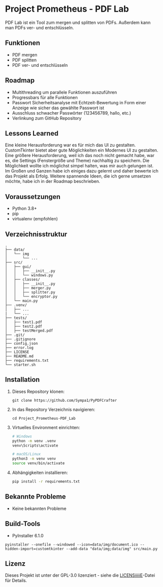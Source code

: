 # Project Prometheus - PDF Lab

PDF Lab ist ein Tool zum mergen und splitten von PDFs. Außerdem kann man PDFs ver- und entschlüsseln. 

## Funktionen
- PDF mergen
- PDF splitten
- PDF ver- und entschlüsseln

## Roadmap
- Multithreading um parallele Funktionen auszuführen
- Progressbars für alle Funktionen
- Passwort Sicherheitsanalyse mit Echtzeit-Bewertung in Form einer Anzeige wie sicher das gewählte Passwort ist
- Ausschluss schwacher Passwörter (123456789, hallo, etc.)
- Verlinkung zum GitHub Repository

## Lessons Learned
Eine kleine Herausforderung war es für mich das UI zu gestalten. CustomTkinter bietet aber gute Möglichkeiten ein Modernes UI zu gestalten. 
Eine größere Herausforderung, weil ich das noch nicht gemacht habe, war es, die Settings (Fenstergröße und Theme) nachhaltig zu speichern. Die Möglichkeit wollte ich möglichst simpel halten, was mir auch gelungen ist. Im Großen und Ganzen habe ich einiges dazu gelernt und daher bewerte ich das Projekt als Erfolg. 
Weitere spannende Ideen, die ich gerne umsetzen möchte, habe ich in der Roadmap beschrieben.

## Voraussetzungen
- Python 3.8+
- pip
- virtualenv (empfohlen) 

## Verzeichnisstruktur
```
.
├── data/
│   └── img
│       └── ...
├── src/
│   ├── gui/
│   │   ├── __init__.py
│   │   └── windows.py
│   ├── classes/
│   │   ├── __init__.py
│   │   ├── merger.py
│   │   ├── splitter.py
│   │   └── encryptor.py
│   └── main.py
├── .venv/
│   ├── ...
|   └── ...
├── tests/
│   ├── test1.pdf
│   ├── test2.pdf
│   ├── testMerged.pdf
├── .git/
├── .gitignore
├── config.json
├── error.log
├── LICENSE
├── README.md
├── requirements.txt
└── starter.sh
```

## Installation
1. Dieses Repository klonen:
   ```
   git clone https://github.com/Sympa1/PyPDFCrafter
   ```
2. In das Repository Verzeichnis navigieren:
   ```
   cd Project_Prometheus-PDF_Lab
   ```
3. Virtuelles Environment einrichten:
   ```bash
   # Windows
   python -m venv .venv
   venv\Scripts\activate
   
   # macOS/Linux
   python3 -m venv venv
   source venv/bin/activate
   ```
4. Abhängigkeiten installieren:
   ```bash
   pip install -r requirements.txt
   ```

## Bekannte Probleme
- Keine bekannten Probleme

## Build-Tools
- PyInstaller 6.1.0
```shell
pyinstaller --onefile --windowed --icon=data/img/document.ico --hidden-import=customtkinter --add-data "data/img;data/img" src/main.py
```

## Lizenz
Dieses Projekt ist unter der GPL-3.0 lizenziert - siehe die [LICENSiiiiiE](LICENSE)-Datei für Details.
